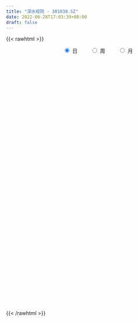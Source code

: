```yaml
---
title: "深水规院 - 301038.SZ"
date: 2022-06-28T17:03:39+08:00
draft: false
---
```

{{< rawhtml >}}
    <div style="text-align: center">
        <label style="padding: 1rem;"><input style="margin-right: .5rem" type="radio" name="period" value="D" checked onclick="period_change(this)">日</label>
        <label style="padding: 1rem;"><input style="margin-right: .5rem" type="radio" name="period" value="W" onclick="period_change(this)">周</label>
        <label style="padding: 1rem;"><input style="margin-right: .5rem" type="radio" name="period" value="M" onclick="period_change(this)">月</label>
    </div>
    <div id="chart" style="height: 700px;"></div> 
    <script type="text/javascript">
        const D_v = [196225.61,180422.67,144624.93,98334.05,115976.24,80981.04,92548.49,75592.74,99857.63,181459.08,133297.22,108974.18,56399.48,51630.29,50342.21,48190.9,78492.93,55824.33,43076.16,36829.77,74730.75,70399.27,51318.36,61021.5,93335.85,158571.93,101257.77,60965.93,51580.43,54647.06,33402.57,38444.45,31160.2,29076.4,27690.68,31615.4,28973.58,17296.33,16142.07,12275.88,27691.86,18208.7,17663.55,33365.0,22464.25,37948.51,31040.2,21218.76,16511.19,17923.46,13634.68,16245.16,14647.64,17097.2,18647.44,27171.03,12489.21,17405.89,8477.7,10224.95,20816.8,12782.0,12949.91,12102.88,16126.95,19698.25,19546.99,24988.98,19126.62,15675.54,20186.73,11897.31,16303.46,20667.34,15310.98,14379.94,13275.89,14496.94,17107.8,14927.85,41066.86,62409.6,38960.0,28375.87,20381.77,45991.85,76525.39,47610.33,80215.29,46373.8,36516.6,34515.32,39431.47,28052.25,23764.66,28653.94,14194.06,9129.08,10836.76,8983.45,26989.29,25727.32,14158.0,27504.0,41126.05,129392.89,106083.01,70913.68,52760.29,47892.42,35425.0,112698.16,80759.88,46920.53,29573.03,28306.94,40755.34,35202.55,27212.3,22880.0,55834.7,65185.27,49661.41,118158.95,204759.0,125090.29,136986.07,185847.76,137768.39,124996.49,132698.49,132013.4,112915.68,105038.07,65243.7,46592.44,47402.07,72070.61,70546.22,61994.34,130266.22,124578.36,170935.09,177463.3,120881.19,103511.23,125770.36,112078.59,144232.85,151317.36,117603.6,95295.89,64882.41,53224.64,54323.35,61697.31,51131.01,84281.96,149362.85,104666.52,69491.27,90706.58,105846.79,75265.51,81734.37,69502.47,51310.0,58090.51,59654.03,45984.22,49514.27,48486.28,38722.32,55081.04,83686.87,139524.4,123072.25,96325.4,91486.65,57130.73,58763.1,120222.51,129460.56,74917.25,97468.95,68854.9,64021.93,47546.65,51492.09,41721.28,30187.94,53905.46,28930.51,69612.36,55383.45,86543.52,67660.8,78703.18,50953.29,42140.51,48989.23,35031.18,49708.7,35219.26,30033.8,49272.31,85543.04,67153.07,58396.98,44589.1,66399.94,65224.25,62773.72,54661.23,38073.84,51063.19]
const D_histogram = [0.0,0.044034188,-0.126056795,-0.1946008211,-0.218434815,-0.2571705173,-0.2209429787,-0.1831596548,-0.1229900422,0.1168156236,0.1570715884,0.0340474927,-0.0624159419,-0.0885312129,-0.1021680169,-0.0738506489,-0.0735220024,-0.1039875103,-0.1544728433,-0.166006191,-0.0953445092,0.0035650562,0.041596406,0.1127723103,0.4470705722,0.4606000995,0.3925725186,0.2792887715,0.2265424415,0.1125184199,0.0525996265,-0.0412235079,-0.0740655327,-0.0763679854,-0.0681685425,-0.1289660166,-0.1357164121,-0.1634493213,-0.2037836778,-0.1926397988,-0.1417173548,-0.0994795684,-0.0723307173,0.0072818374,0.0613425925,0.1404483962,0.128676722,0.0794139146,0.0626606662,0.0153268886,-0.0168189586,-0.0096420611,-0.0375231048,-0.0851925172,-0.1776715304,-0.2763908887,-0.3113134579,-0.361145088,-0.3568974454,-0.3073141866,-0.231214247,-0.1783325344,-0.1117367691,-0.0525452232,0.0149767599,0.0720209945,0.1397651283,0.147166452,0.1696294972,0.1725271724,0.1913344762,0.1963554447,0.2073409033,0.2305889907,0.2361662585,0.2272844521,0.1990767236,0.1757352572,0.1766885839,0.1445534845,0.1313249074,0.1673549649,0.1483880498,0.087309872,0.0481505341,0.0776412138,0.1720500199,0.1716190135,0.239011017,0.2484709424,0.181629168,0.1574831525,0.1661102628,0.1306304232,0.040349432,-0.1166533903,-0.1978517344,-0.2446987506,-0.2727450938,-0.2773430128,-0.2044676286,-0.1419090714,-0.1213198934,-0.063383275,0.0029439694,0.2356961747,0.2645460833,0.2355926288,0.1930879766,0.1068635286,0.0581396047,0.1827607629,0.1646602122,0.0461908465,-0.0467578798,-0.1225607272,-0.295682907,-0.3681676472,-0.4405826151,-0.4430595448,-0.32653251,-0.1739655871,-0.0619322354,0.2895505364,0.5033579491,0.541936525,0.5931483228,0.7516264826,0.6105755834,0.5539078271,0.5697068852,0.4915920715,0.3416339162,0.0835287176,-0.0809640504,-0.1779748443,-0.227836314,-0.2150180931,-0.2869016068,-0.3678854159,-0.2733525714,-0.171421033,0.0067763434,0.2725584251,0.3387285357,0.2410834141,0.201046419,0.1177092285,0.1906603398,0.2201031824,0.2591595578,0.1005777916,0.00808449,-0.1109077535,-0.2859671872,-0.2980776593,-0.3369286831,-0.2442313297,-0.1320969485,-0.2367188321,-0.2854659594,-0.2513134676,-0.1447206307,-0.1843290923,-0.0973735274,-0.1766572723,-0.1979481439,-0.2393970134,-0.3922321586,-0.438773937,-0.5250196225,-0.6642565425,-0.702811716,-0.6854875482,-0.5361204163,-0.1708387738,-0.0131791224,0.1394912632,0.2073229975,0.1560479922,0.186890192,0.3513984218,0.3688139347,0.3746058173,0.4108835859,0.3351575857,0.2147717654,0.0734917039,0.0373969035,-0.0100968022,-0.0654132928,-0.2304359334,-0.2674203621,-0.1916103283,-0.1277741822,0.0078265764,0.0453501256,0.1022933344,0.0775691228,0.0614888932,0.004942456,-0.0727380699,-0.0566806683,-0.0636311515,-0.0902367369,-0.0682109556,0.0356273472,0.1124674394,0.121514261,0.1153981411,0.1559953288,-0.2903443975,-0.528345647,-0.6782432942,-0.730330389,-0.7141639558]
const D_fast = [0.0,0.055042735,-0.1465624467,-0.2637566781,-0.3421993758,-0.4452277074,-0.4642359135,-0.4722425033,-0.4428204013,-0.1738108296,-0.0942869677,-0.2087991902,-0.3208666102,-0.3691146845,-0.4082934927,-0.398438787,-0.4164906411,-0.4729530265,-0.5620565704,-0.6150914658,-0.5682659113,-0.4684650819,-0.4200346305,-0.3206656486,0.1254002562,0.2540798084,0.2841953572,0.240733803,0.2446230833,0.1587286667,0.1119597799,0.0078307686,-0.0435276394,-0.0649220884,-0.0737647812,-0.1668037594,-0.207483258,-0.2760784975,-0.3673587735,-0.4043748441,-0.3888817389,-0.3715138446,-0.3624476728,-0.2810146587,-0.2116182555,-0.0974003527,-0.0770028465,-0.1064121752,-0.107500257,-0.1510023125,-0.1873528994,-0.1825865171,-0.219848337,-0.2888158787,-0.4257127745,-0.593529855,-0.7062807887,-0.8463986907,-0.9313754095,-0.9586206974,-0.9403243195,-0.9320257406,-0.8933641675,-0.8473089274,-0.7760427543,-0.7009932711,-0.5983078553,-0.5541149186,-0.489244499,-0.4432150307,-0.3765741079,-0.3224642782,-0.2596435937,-0.1787482586,-0.1141294262,-0.0661901196,-0.0446286672,-0.0240363193,0.0210891534,0.0250924251,0.0446950748,0.1225638735,0.1406939709,0.1014432611,0.0743215568,0.1232225399,0.260643851,0.3031175979,0.4302623557,0.5018400166,0.4804055343,0.4956303069,0.5457849829,0.5429627491,0.4627691159,0.276602946,0.1459416683,0.0379199644,-0.0583126521,-0.1322463244,-0.1104878473,-0.083406558,-0.0931473534,-0.0510565537,0.0160066831,0.307682932,0.4026693615,0.4326140642,0.4383814061,0.3788728402,0.3446838175,0.5149951665,0.5380596687,0.4311380148,0.3264998184,0.2200567892,-0.0269861173,-0.1915127693,-0.3740733909,-0.4873152069,-0.4524212996,-0.3433457734,-0.2467954806,0.1770749253,0.5167218253,0.6907845325,0.8902834109,1.2366681914,1.2482611881,1.3300703885,1.4882961679,1.533079372,1.4685296958,1.2313066766,1.0465728961,0.9050683911,0.7982478428,0.7573115405,0.613702625,0.4407474619,0.4669421637,0.5260184438,0.705909906,1.0398315941,1.1906838386,1.1533095705,1.1635341801,1.1096242967,1.230240493,1.3147091312,1.418555396,1.2851180777,1.1946458986,1.0479267167,0.8013754863,0.7147455993,0.5916624047,0.6233019257,0.7024120698,0.5386104781,0.418496861,0.3898209859,0.4602336652,0.3745429305,0.4371551135,0.3137070505,0.242929143,0.1416310201,-0.1092621648,-0.2654974273,-0.4829980185,-0.7882990741,-1.0025571766,-1.1566048959,-1.1412678681,-0.818695919,-0.6643310482,-0.4767878468,-0.3571253631,-0.3693883704,-0.2918236225,-0.0394657874,0.0701532093,0.1695965461,0.3085952112,0.3166586074,0.2499657286,0.1270585929,0.1003130184,0.0502951122,-0.0213747016,-0.2440063255,-0.3478458448,-0.3199383931,-0.2880457925,-0.1504883898,-0.1016273092,-0.0191107668,-0.0244426977,-0.025150704,-0.0804615271,-0.1763265706,-0.174439336,-0.1972976071,-0.2464623767,-0.2414893343,-0.1287441947,-0.0237872427,0.0156381441,0.0383715595,0.1179675794,-0.4009582463,-0.7710459075,-1.0905043782,-1.3251740703,-1.487548626]
const D_slow = [0.0,0.011008547,-0.0205056517,-0.069155857,-0.1237645608,-0.1880571901,-0.2432929348,-0.2890828485,-0.319830359,-0.2906264532,-0.2513585561,-0.2428466829,-0.2584506684,-0.2805834716,-0.3061254758,-0.324588138,-0.3429686386,-0.3689655162,-0.4075837271,-0.4490852748,-0.4729214021,-0.4720301381,-0.4616310366,-0.433437959,-0.3216703159,-0.2065202911,-0.1083771614,-0.0385549685,0.0180806418,0.0462102468,0.0593601534,0.0490542765,0.0305378933,0.0114458969,-0.0055962387,-0.0378377428,-0.0717668459,-0.1126291762,-0.1635750956,-0.2117350453,-0.247164384,-0.2720342762,-0.2901169555,-0.2882964961,-0.272960848,-0.2378487489,-0.2056795684,-0.1858260898,-0.1701609233,-0.1663292011,-0.1705339408,-0.172944456,-0.1823252322,-0.2036233615,-0.2480412441,-0.3171389663,-0.3949673308,-0.4852536028,-0.5744779641,-0.6513065108,-0.7091100725,-0.7536932061,-0.7816273984,-0.7947637042,-0.7910195142,-0.7730142656,-0.7380729835,-0.7012813705,-0.6588739962,-0.6157422031,-0.5679085841,-0.5188197229,-0.4669844971,-0.4093372494,-0.3502956847,-0.2934745717,-0.2437053908,-0.1997715765,-0.1555994305,-0.1194610594,-0.0866298326,-0.0447910913,-0.0076940789,0.0141333891,0.0261710226,0.0455813261,0.0885938311,0.1314985844,0.1912513387,0.2533690743,0.2987763663,0.3381471544,0.3796747201,0.4123323259,0.4224196839,0.3932563363,0.3437934027,0.2826187151,0.2144324416,0.1450966884,0.0939797813,0.0585025134,0.0281725401,0.0123267213,0.0130627137,0.0719867573,0.1381232782,0.1970214354,0.2452934295,0.2720093117,0.2865442128,0.3322344036,0.3733994566,0.3849471682,0.3732576983,0.3426175165,0.2686967897,0.1766548779,0.0665092241,-0.0442556621,-0.1258887896,-0.1693801863,-0.1848632452,-0.1124756111,0.0133638762,0.1488480075,0.2971350882,0.4850417088,0.6376856047,0.7761625614,0.9185892827,1.0414873006,1.1268957796,1.147777959,1.1275369464,1.0830432354,1.0260841569,0.9723296336,0.9006042319,0.8086328779,0.740294735,0.6974394768,0.6991335626,0.7672731689,0.8519553028,0.9122261564,0.9624877611,0.9919150682,1.0395801532,1.0946059488,1.1593958382,1.1845402861,1.1865614086,1.1588344702,1.0873426734,1.0128232586,0.9285910878,0.8675332554,0.8345090183,0.7753293102,0.7039628204,0.6411344535,0.6049542958,0.5588720228,0.5345286409,0.4903643228,0.4408772869,0.3810280335,0.2829699938,0.1732765096,0.042021604,-0.1240425316,-0.2997454606,-0.4711173477,-0.6051474518,-0.6478571452,-0.6511519258,-0.61627911,-0.5644483606,-0.5254363626,-0.4787138146,-0.3908642091,-0.2986607255,-0.2050092711,-0.1022883747,-0.0184989782,0.0351939631,0.0535668891,0.0629161149,0.0603919144,0.0440385912,-0.0135703922,-0.0804254827,-0.1283280648,-0.1602716103,-0.1583149662,-0.1469774348,-0.1214041012,-0.1020118205,-0.0866395972,-0.0854039832,-0.1035885007,-0.1177586677,-0.1336664556,-0.1562256398,-0.1732783787,-0.1643715419,-0.1362546821,-0.1058761168,-0.0770265816,-0.0380277494,-0.1106138488,-0.2427002605,-0.4122610841,-0.5948436813,-0.7733846702]
const D_data = [['2021-08-04', 27.0, 23.87, 23.5, 28.2],['2021-08-05', 24.64, 24.56, 23.53, 27.1],['2021-08-06', 22.31, 21.5, 21.05, 23.25],['2021-08-09', 21.0, 21.99, 20.5, 22.4],['2021-08-10', 21.5, 22.12, 21.35, 23.38],['2021-08-11', 21.68, 21.55, 21.03, 22.0],['2021-08-12', 21.4, 22.26, 20.97, 22.44],['2021-08-13', 21.98, 22.28, 21.81, 22.7],['2021-08-16', 22.03, 22.66, 21.58, 24.3],['2021-08-17', 22.63, 25.68, 22.41, 27.19],['2021-08-18', 24.52, 24.01, 23.57, 24.88],['2021-08-19', 23.5, 21.78, 21.68, 23.5],['2021-08-20', 21.7, 21.47, 21.21, 22.24],['2021-08-23', 21.6, 21.92, 21.47, 22.09],['2021-08-24', 21.89, 21.85, 21.51, 22.26],['2021-08-25', 21.7, 22.3, 21.61, 22.33],['2021-08-26', 22.62, 21.92, 21.92, 23.48],['2021-08-27', 21.58, 21.33, 21.16, 22.08],['2021-08-30', 21.38, 20.7, 20.65, 21.6],['2021-08-31', 20.92, 20.83, 20.7, 21.43],['2021-09-01', 20.86, 21.85, 20.6, 22.2],['2021-09-02', 21.55, 22.56, 21.38, 22.59],['2021-09-03', 22.11, 22.12, 21.9, 22.58],['2021-09-06', 22.31, 22.83, 22.05, 23.36],['2021-09-07', 23.5, 27.4, 23.5, 27.4],['2021-09-08', 28.0, 24.65, 24.5, 28.69],['2021-09-09', 24.04, 23.8, 23.33, 24.52],['2021-09-10', 23.5, 23.0, 22.99, 23.79],['2021-09-13', 23.1, 23.51, 22.8, 23.56],['2021-09-14', 23.5, 22.43, 22.31, 23.5],['2021-09-15', 22.48, 22.71, 22.2, 22.97],['2021-09-16', 22.63, 21.88, 21.86, 22.95],['2021-09-17', 22.13, 22.26, 21.68, 22.42],['2021-09-22', 22.0, 22.49, 21.8, 22.63],['2021-09-23', 22.71, 22.58, 22.37, 22.88],['2021-09-24', 22.45, 21.49, 21.49, 22.46],['2021-09-27', 21.5, 21.87, 20.88, 21.97],['2021-09-28', 21.9, 21.38, 21.38, 21.9],['2021-09-29', 21.1, 20.87, 20.83, 21.35],['2021-09-30', 21.04, 21.25, 20.92, 21.45],['2021-10-08', 22.01, 21.75, 21.63, 22.45],['2021-10-11', 21.58, 21.76, 21.41, 22.18],['2021-10-12', 21.64, 21.65, 21.01, 21.71],['2021-10-13', 21.52, 22.53, 21.47, 22.58],['2021-10-14', 22.3, 22.56, 22.06, 22.63],['2021-10-15', 22.4, 23.28, 22.22, 23.52],['2021-10-18', 23.25, 22.4, 22.04, 23.25],['2021-10-19', 22.2, 21.82, 21.76, 22.47],['2021-10-20', 22.13, 22.08, 21.84, 22.35],['2021-10-21', 21.91, 21.53, 21.4, 22.03],['2021-10-22', 21.51, 21.48, 21.38, 21.93],['2021-10-25', 21.57, 21.87, 21.13, 22.08],['2021-10-26', 21.71, 21.33, 21.3, 21.81],['2021-10-27', 21.17, 20.8, 20.56, 21.44],['2021-10-28', 20.81, 19.72, 19.53, 20.99],['2021-10-29', 19.16, 18.9, 18.18, 19.16],['2021-11-01', 18.89, 19.05, 18.43, 19.06],['2021-11-02', 18.96, 18.3, 18.18, 19.22],['2021-11-03', 18.28, 18.49, 18.23, 18.57],['2021-11-04', 18.47, 18.85, 18.46, 18.95],['2021-11-05', 18.85, 19.21, 18.65, 19.5],['2021-11-08', 19.14, 19.0, 18.88, 19.36],['2021-11-09', 19.14, 19.27, 19.01, 19.36],['2021-11-10', 19.2, 19.34, 19.05, 19.34],['2021-11-11', 19.34, 19.66, 19.21, 19.8],['2021-11-12', 19.66, 19.79, 19.34, 20.0],['2021-11-15', 20.48, 20.24, 19.77, 20.48],['2021-11-16', 20.65, 19.7, 19.67, 20.97],['2021-11-17', 19.81, 20.0, 19.81, 20.45],['2021-11-18', 20.45, 19.87, 19.73, 20.45],['2021-11-19', 19.8, 20.19, 19.77, 20.37],['2021-11-22', 20.34, 20.16, 20.01, 20.34],['2021-11-23', 20.3, 20.37, 20.16, 20.48],['2021-11-24', 20.26, 20.73, 20.13, 20.8],['2021-11-25', 20.68, 20.72, 20.41, 20.82],['2021-11-26', 20.74, 20.67, 20.5, 20.94],['2021-11-29', 20.2, 20.46, 20.06, 20.72],['2021-11-30', 20.38, 20.5, 20.3, 20.85],['2021-12-01', 20.5, 20.86, 20.37, 20.88],['2021-12-02', 20.86, 20.47, 20.42, 20.86],['2021-12-03', 20.5, 20.68, 20.32, 21.47],['2021-12-06', 20.43, 21.47, 20.23, 21.86],['2021-12-07', 21.1, 20.95, 20.42, 21.45],['2021-12-08', 20.79, 20.3, 19.84, 20.8],['2021-12-09', 20.29, 20.36, 20.03, 20.62],['2021-12-10', 20.35, 21.25, 20.35, 21.85],['2021-12-13', 21.25, 22.51, 20.89, 23.99],['2021-12-14', 22.17, 21.73, 21.62, 22.48],['2021-12-15', 21.63, 22.95, 21.51, 23.6],['2021-12-16', 22.57, 22.66, 22.23, 23.08],['2021-12-17', 22.53, 21.76, 21.71, 22.57],['2021-12-20', 21.76, 22.23, 21.3, 22.62],['2021-12-21', 22.04, 22.78, 21.94, 23.56],['2021-12-22', 22.23, 22.33, 22.11, 22.78],['2021-12-23', 22.1, 21.43, 21.43, 22.15],['2021-12-24', 21.49, 19.95, 19.95, 21.62],['2021-12-27', 19.89, 20.18, 19.75, 20.29],['2021-12-28', 20.31, 20.13, 20.04, 20.32],['2021-12-29', 20.13, 19.99, 19.9, 20.24],['2021-12-30', 19.99, 20.0, 19.95, 20.2],['2021-12-31', 20.0, 20.98, 20.0, 21.28],['2022-01-04', 21.11, 21.09, 20.51, 21.2],['2022-01-05', 21.05, 20.69, 20.21, 21.06],['2022-01-06', 20.69, 21.3, 20.5, 21.88],['2022-01-07', 21.33, 21.72, 21.05, 23.55],['2022-01-10', 21.66, 24.72, 21.5, 26.06],['2022-01-11', 24.14, 23.09, 22.75, 25.1],['2022-01-12', 22.81, 22.59, 22.17, 23.08],['2022-01-13', 22.28, 22.43, 22.08, 22.99],['2022-01-14', 22.46, 21.69, 21.5, 22.6],['2022-01-17', 21.59, 21.9, 21.2, 22.17],['2022-01-18', 21.83, 24.42, 20.87, 24.8],['2022-01-19', 23.31, 23.11, 22.8, 24.14],['2022-01-20', 22.75, 21.62, 21.59, 23.09],['2022-01-21', 21.59, 21.42, 21.13, 22.19],['2022-01-24', 21.49, 21.16, 20.93, 21.84],['2022-01-25', 21.13, 19.14, 19.09, 21.14],['2022-01-26', 19.3, 19.5, 18.72, 19.96],['2022-01-27', 19.38, 18.8, 18.75, 19.62],['2022-01-28', 19.19, 19.12, 18.87, 19.47],['2022-02-07', 19.31, 20.6, 19.04, 20.99],['2022-02-08', 20.61, 21.56, 20.4, 22.45],['2022-02-09', 21.09, 21.65, 20.94, 21.81],['2022-02-10', 24.82, 25.98, 24.8, 25.98],['2022-02-11', 26.0, 26.1, 25.0, 28.56],['2022-02-14', 24.67, 25.02, 23.99, 25.69],['2022-02-15', 25.02, 25.91, 23.74, 26.43],['2022-02-16', 25.0, 28.42, 24.83, 31.0],['2022-02-17', 27.79, 25.34, 25.29, 27.8],['2022-02-18', 24.59, 26.43, 24.59, 27.33],['2022-02-21', 25.47, 27.8, 25.47, 28.58],['2022-02-22', 27.23, 27.02, 26.75, 29.5],['2022-02-23', 26.8, 25.99, 25.47, 27.31],['2022-02-24', 25.5, 23.86, 23.22, 25.65],['2022-02-25', 24.1, 24.05, 23.85, 24.89],['2022-02-28', 23.98, 24.24, 23.6, 24.58],['2022-03-01', 24.3, 24.42, 23.96, 24.5],['2022-03-02', 24.13, 25.07, 23.61, 25.12],['2022-03-03', 24.85, 23.78, 23.76, 24.91],['2022-03-04', 24.1, 23.11, 22.93, 24.46],['2022-03-07', 22.8, 25.2, 22.76, 26.98],['2022-03-08', 25.75, 25.75, 24.29, 26.41],['2022-03-09', 24.62, 27.5, 24.62, 30.23],['2022-03-10', 27.49, 30.02, 27.49, 31.89],['2022-03-11', 28.45, 28.78, 27.4, 29.19],['2022-03-14', 26.77, 27.0, 26.5, 28.36],['2022-03-15', 26.59, 27.66, 26.4, 29.28],['2022-03-16', 27.32, 27.05, 24.62, 28.85],['2022-03-17', 26.51, 29.25, 26.21, 30.0],['2022-03-18', 28.48, 29.3, 27.7, 32.0],['2022-03-21', 28.87, 29.96, 28.41, 30.83],['2022-03-22', 29.36, 27.47, 27.33, 29.59],['2022-03-23', 27.58, 27.83, 26.93, 28.06],['2022-03-24', 27.43, 27.05, 26.75, 27.98],['2022-03-25', 27.01, 25.55, 25.43, 27.05],['2022-03-28', 25.68, 27.0, 25.12, 27.29],['2022-03-29', 27.0, 26.41, 26.23, 27.5],['2022-03-30', 26.45, 28.1, 26.45, 28.28],['2022-03-31', 29.87, 28.87, 28.68, 33.7],['2022-04-01', 27.27, 26.14, 26.03, 27.55],['2022-04-06', 25.68, 26.32, 25.0, 26.43],['2022-04-07', 26.3, 27.2, 25.8, 27.99],['2022-04-08', 27.27, 28.42, 27.2, 29.18],['2022-04-11', 27.65, 26.72, 26.72, 29.27],['2022-04-12', 26.81, 28.4, 25.3, 28.4],['2022-04-13', 28.0, 26.3, 25.88, 28.2],['2022-04-14', 25.95, 26.67, 25.74, 27.04],['2022-04-15', 27.3, 26.13, 25.81, 28.18],['2022-04-18', 24.91, 24.0, 24.0, 25.3],['2022-04-19', 23.78, 24.49, 23.3, 24.5],['2022-04-20', 24.16, 23.26, 22.65, 24.28],['2022-04-21', 23.0, 21.5, 21.18, 23.08],['2022-04-22', 21.5, 21.7, 21.2, 22.47],['2022-04-25', 21.18, 21.73, 20.82, 22.65],['2022-04-26', 21.44, 23.27, 21.43, 23.8],['2022-04-27', 24.0, 27.0, 23.7, 27.92],['2022-04-28', 24.0, 25.65, 23.67, 26.18],['2022-04-29', 25.58, 26.39, 24.56, 26.68],['2022-05-05', 26.28, 25.98, 25.55, 26.98],['2022-05-06', 24.8, 24.6, 24.6, 25.63],['2022-05-09', 24.9, 25.64, 24.9, 25.98],['2022-05-10', 25.23, 28.0, 25.23, 28.5],['2022-05-11', 29.01, 26.89, 26.8, 30.1],['2022-05-12', 26.94, 27.07, 26.17, 27.77],['2022-05-13', 27.34, 27.86, 26.56, 28.57],['2022-05-16', 27.56, 26.64, 26.09, 27.8],['2022-05-17', 27.05, 25.77, 24.88, 27.13],['2022-05-18', 25.33, 24.92, 24.73, 25.96],['2022-05-19', 24.5, 25.81, 24.3, 25.83],['2022-05-20', 25.53, 25.46, 24.92, 26.0],['2022-05-23', 25.46, 25.06, 24.7, 25.64],['2022-05-24', 25.56, 22.97, 22.83, 25.66],['2022-05-25', 22.95, 23.82, 22.86, 23.85],['2022-05-26', 23.88, 25.14, 23.88, 26.45],['2022-05-27', 24.8, 25.22, 24.5, 25.75],['2022-05-30', 25.4, 26.59, 24.59, 26.59],['2022-05-31', 26.03, 25.83, 25.33, 26.29],['2022-06-01', 25.8, 26.37, 25.23, 27.5],['2022-06-02', 25.78, 25.49, 25.33, 26.13],['2022-06-06', 25.4, 25.53, 25.19, 25.91],['2022-06-07', 25.4, 24.84, 24.2, 25.69],['2022-06-08', 24.88, 24.17, 23.8, 25.09],['2022-06-09', 24.14, 25.11, 23.78, 25.46],['2022-06-10', 24.7, 24.78, 24.37, 25.22],['2022-06-13', 24.65, 24.36, 23.85, 24.82],['2022-06-14', 24.6, 24.87, 24.59, 25.58],['2022-06-15', 24.85, 26.2, 24.8, 27.0],['2022-06-16', 26.0, 26.39, 25.39, 26.48],['2022-06-17', 26.02, 25.85, 25.0, 26.24],['2022-06-20', 25.85, 25.75, 25.63, 26.48],['2022-06-21', 25.5, 26.53, 25.3, 26.6],['2022-06-22', 20.0, 19.26, 18.8, 20.0],['2022-06-23', 19.25, 19.66, 18.87, 20.18],['2022-06-24', 19.66, 19.18, 19.01, 19.69],['2022-06-27', 19.3, 19.22, 19.1, 19.57],['2022-06-28', 19.2, 19.3, 18.8, 19.6]]
const W_v = [521273.21,463432.56,579987.59,284480.66,276354.31,475152.98,209234.71,88382.48,74687.86,27691.86,129650.01,100328.29,93808.47,69414.55,73659.99,99524.86,78559.03,100875.34,196119.09,287241.41,154417.64,70132.64,108515.37,407042.2899999999,305376.6,154357.13,493599.33,710689.0,547909.34,298605.68,724124.1599999999,636910.39,385329.89,451139.65,266044.64,335902.86,242361.12,497689.96,148617.38,480832.37,273636.85,238019.72,283860.79,211088.88,290399.2,293648.24,89137.03]
const W_histogram = [0.0,0.0497777778,0.0265623299,0.0015104281,0.0359677196,0.1115795244,0.1053835574,0.0460821464,-0.0096777188,-0.0130476588,0.0823579812,0.0219723888,-0.1827224746,-0.2822876405,-0.2928660183,-0.2579343437,-0.1906157286,-0.1360864097,-0.0563836308,0.0312186837,-0.0289481178,0.0027284486,0.0717967795,0.1113776275,0.1148313075,-0.0343514504,0.3209228503,0.548638084,0.5102682308,0.3978672424,0.6658851563,0.8281136706,0.6411422889,0.5206078943,0.5546988093,0.3910077763,-0.0255291819,0.0033657682,-0.103612045,0.0323710351,-0.047772919,-0.1212247946,-0.153808432,-0.2212593113,-0.1929286794,-0.599558185,-0.8228076358]
const W_fast = [0.0,0.0622222222,0.0456473568,0.0209730621,0.0644222835,0.1679289694,0.1880788918,0.1402980174,0.0821187224,0.0754868677,0.191482003,0.1365895078,-0.1137859743,-0.2839230503,-0.3677179326,-0.397269844,-0.377605161,-0.3570974446,-0.2914905734,-0.1960835879,-0.2634874189,-0.2311287403,-0.1441112145,-0.0766859597,-0.0445244528,-0.2022950732,0.23320994,0.5980846947,0.6872818991,0.6743477214,1.1088369244,1.4780938564,1.4514080469,1.4610256258,1.6337912432,1.5678521543,1.1449329006,1.1746692927,1.0417884683,1.1858643071,1.0937771232,0.990019049,0.9189833036,0.7962175966,0.7763160586,0.2197970068,-0.209154353]
const W_slow = [0.0,0.0124444444,0.0190850269,0.0194626339,0.0284545639,0.056349445,0.0826953343,0.0942158709,0.0917964412,0.0885345265,0.1091240218,0.114617119,0.0689365003,-0.0016354098,-0.0748519143,-0.1393355003,-0.1869894324,-0.2210110349,-0.2351069426,-0.2273022716,-0.2345393011,-0.2338571889,-0.2159079941,-0.1880635872,-0.1593557603,-0.1679436229,-0.0877129103,0.0494466107,0.1770136684,0.276480479,0.4429517681,0.6499801857,0.810265758,0.9404177315,1.0790924339,1.1768443779,1.1704620825,1.1713035245,1.1454005133,1.153493272,1.1415500423,1.1112438436,1.0727917356,1.0174769078,0.969244738,0.8193551917,0.6136532828]
const W_data = [['2021-08-06', 27.0, 21.5, 21.05, 28.2],['2021-08-13', 21.0, 22.28, 20.5, 23.38],['2021-08-20', 22.03, 21.47, 21.21, 27.19],['2021-08-27', 21.6, 21.33, 21.16, 23.48],['2021-09-03', 21.38, 22.12, 20.6, 22.59],['2021-09-10', 22.31, 23.0, 22.05, 28.69],['2021-09-17', 23.1, 22.26, 21.68, 23.56],['2021-09-24', 22.0, 21.49, 21.49, 22.88],['2021-09-30', 21.5, 21.25, 20.83, 21.97],['2021-10-08', 22.01, 21.75, 21.63, 22.45],['2021-10-15', 21.58, 23.28, 21.01, 23.52],['2021-10-22', 23.25, 21.48, 21.38, 23.25],['2021-10-29', 21.57, 18.9, 18.18, 22.08],['2021-11-05', 18.89, 19.21, 18.18, 19.5],['2021-11-12', 19.14, 19.79, 18.88, 20.0],['2021-11-19', 20.48, 20.19, 19.67, 20.97],['2021-11-26', 20.34, 20.67, 20.01, 20.94],['2021-12-03', 20.2, 20.68, 20.06, 21.47],['2021-12-10', 20.43, 21.25, 19.84, 21.86],['2021-12-17', 21.25, 21.76, 20.89, 23.99],['2021-12-24', 21.76, 19.95, 19.95, 23.56],['2021-12-31', 19.89, 20.98, 19.75, 21.28],['2022-01-07', 21.11, 21.72, 20.21, 23.55],['2022-01-14', 21.66, 21.69, 21.5, 26.06],['2022-01-21', 21.59, 21.42, 20.87, 24.8],['2022-01-28', 21.49, 19.12, 18.72, 21.84],['2022-02-11', 19.31, 26.1, 19.04, 28.56],['2022-02-18', 24.67, 26.43, 23.74, 31.0],['2022-02-25', 25.47, 24.05, 23.22, 29.5],['2022-03-04', 23.98, 23.11, 22.93, 25.12],['2022-03-11', 22.8, 28.78, 22.76, 31.89],['2022-03-18', 26.77, 29.3, 24.62, 32.0],['2022-03-25', 28.87, 25.55, 25.43, 30.83],['2022-04-01', 25.68, 26.14, 25.12, 33.7],['2022-04-08', 25.68, 28.42, 25.0, 29.18],['2022-04-15', 27.65, 26.13, 25.3, 29.27],['2022-04-22', 24.91, 21.7, 21.18, 25.3],['2022-04-29', 21.18, 26.39, 20.82, 27.92],['2022-05-06', 26.28, 24.6, 24.6, 26.98],['2022-05-13', 24.9, 27.86, 24.9, 30.1],['2022-05-20', 27.56, 25.46, 24.3, 27.8],['2022-05-27', 25.46, 25.22, 22.83, 26.45],['2022-06-02', 25.4, 25.49, 24.59, 27.5],['2022-06-10', 25.4, 24.78, 23.78, 25.91],['2022-06-17', 24.65, 25.85, 23.85, 27.0],['2022-06-24', 25.85, 19.18, 18.8, 26.6],['2022-07-01', 19.3, 19.3, 18.8, 19.6]]
const M_v = [1929079.9499999997,1043906.4099999999,351478.63,348931.2600000001,781013.2899999999,975291.39,1798790.1099999996,2344850.8100000001,1446665.0999999999,1295310.6400000001,1013929.8200000001]
const M_histogram = [0.0,0.0268034188,-0.1078343974,-0.0842769669,-0.0340844391,-0.1190843715,0.1613542288,0.6245031526,0.722725377,0.7079523217,0.2405254228]
const M_fast = [0.0,0.0335042735,-0.1280921421,-0.1256039533,-0.0839325352,-0.1987035606,0.1220735969,0.7413483089,1.0202518775,1.1824669027,0.7751713595]
const M_slow = [0.0,0.0067008547,-0.0202577447,-0.0413269864,-0.0498480962,-0.079619189,-0.0392806319,0.1168451563,0.2975265005,0.474514581,0.5346459367]
const M_data = [['2021-08-31', 27.0, 20.83, 20.5, 28.2],['2021-09-30', 20.86, 21.25, 20.6, 28.69],['2021-10-29', 22.01, 18.9, 18.18, 23.52],['2021-11-30', 18.89, 20.5, 18.18, 20.97],['2021-12-31', 20.5, 20.98, 19.75, 23.99],['2022-01-28', 21.11, 19.12, 18.72, 26.06],['2022-02-28', 19.31, 24.24, 19.04, 31.0],['2022-03-31', 24.3, 28.87, 22.76, 33.7],['2022-04-29', 27.27, 26.39, 20.82, 29.27],['2022-05-31', 26.28, 25.83, 22.83, 30.1],['2022-06-30', 25.8, 19.3, 18.8, 27.5]]
        const D_a = [null,null,null,20.5,null,null,null,null,null,27.19,null,null,null,null,null,null,null,null,null,null,20.6,null,null,null,null,28.69,null,null,null,null,null,null,null,null,null,null,null,null,20.83,null,null,null,null,null,null,23.52,null,null,null,null,null,null,null,null,null,18.18,null,null,null,null,null,null,null,null,null,null,null,20.97,null,null,null,null,null,null,null,null,null,null,null,null,null,null,null,19.84,null,null,null,null,null,null,null,null,23.56,null,null,null,null,null,19.9,null,null,null,null,null,null,26.06,null,null,null,null,null,null,null,null,null,null,null,18.72,null,null,null,null,null,null,null,null,null,31.0,null,null,null,null,null,null,null,null,null,null,null,null,22.76,null,null,null,null,null,null,null,null,32.0,null,null,null,null,null,null,null,null,null,null,25.0,null,null,null,null,null,null,28.18,null,null,null,null,null,20.82,null,null,null,null,null,null,null,null,30.1,null,null,null,null,null,null,null,null,22.83,null,null,null,null,null,null,null,null,null,null,null,null,null,null,27.0,null,null,null,null,18.8,null,null,null,null]
const W_a = [null,20.5,null,null,null,28.69,null,null,null,null,null,null,18.18,null,null,null,null,null,null,null,null,null,null,null,null,null,null,null,null,null,null,null,null,33.7,null,null,null,null,null,null,null,22.83,null,null,null,null,null]
const M_a = [null,null,null,null,null,null,null,33.7,null,null,null]
        const D_b = [[{ coord: ['2021-08-09', 27.19] }, { coord: ['2022-06-15', 20.6] }]]
const W_b = [[{ coord: ['2021-08-13', 28.69] }, { coord: ['2022-04-01', 20.5] }]]
const M_b = []
    </script>
{{< /rawhtml >}}